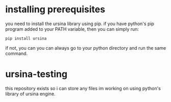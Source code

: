 # installing prerequisites
you need to install the ursina library using pip. if you have python's pip program added to your PATH variable, then you can simply run:
```shell
pip install ursina
```
if not, you can you can always go to your python directory and run the same command.
# ursina-testing
this repository exists so i can store any files im working on using python's library of ursina engine.